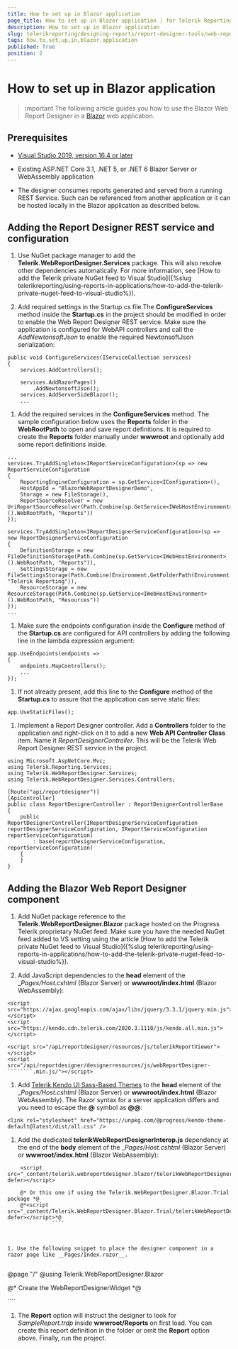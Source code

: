 ```yaml
---
title: How to set up in Blazor application
page_title: How to set up in Blazor application | for Telerik Reporting Documentation
description: How to set up in Blazor application
slug: telerikreporting/designing-reports/report-designer-tools/web-report-designer/how-to-set-up-in-blazor-application
tags: how,to,set,up,in,blazor,application
published: True
position: 2
---
```


# How to set up in Blazor application



>important The following article guides you how to use the Blazor Web Report Designer in a                    [Blazor](https://dotnet.microsoft.com/apps/aspnet/web-apps/blazor)                    web application.                


## Prerequisites

* [Visual Studio 2019, version 16.4 or later](https://www.visualstudio.com/vs/)

* Existing ASP.NET Core 3.1, .NET 5, or .NET 6 Blazor Server or WebAssembly application
                        

* The designer consumes reports generated and served from a running REST Service.
                            Such can be referenced from another application or it can be hosted locally in the Blazor application as described below.
                        

## Adding the Report Designer REST service and configuration

1. Use NuGet package manager to add the __Telerik.WebReportDesigner.Services__ package. This will also resolve
                            other dependencies automatically. For more information, see
                            [How to add the Telerik private NuGet feed to Visual Studio]({%slug telerikreporting/using-reports-in-applications/how-to-add-the-telerik-private-nuget-feed-to-visual-studio%}).
                        

1. Add required settings in the Startup.cs file.The __ConfigureServices__ method inside the __Startup.cs__ in the project
                            should be modified in order to enable the Web Report Designer REST service. Make sure the application
                            is configured for WebAPI controllers and call the *AddNewtonsoftJson*
                            to enable the required NewtonsoftJson serialization:
                        

````
public void ConfigureServices(IServiceCollection services)
{
    services.AddControllers();

    services.AddRazorPages()
        .AddNewtonsoftJson();
    services.AddServerSideBlazor();
    ...
````



1. Add the required services in the __ConfigureServices__ method. The sample configuration below
                            uses the __Reports__ folder in the __WebRootPath__ to open and save report definitions.
                            It is required to create the __Reports__ folder manually under __wwwroot__
                            and optionally add some report definitions inside.
                        

````
...
services.TryAddSingleton<IReportServiceConfiguration>(sp => new ReportServiceConfiguration
{
    ReportingEngineConfiguration = sp.GetService<IConfiguration>(),
    HostAppId = "BlazorWebReportDesignerDemo",
    Storage = new FileStorage(),
    ReportSourceResolver = new UriReportSourceResolver(Path.Combine(sp.GetService<IWebHostEnvironment>().WebRootPath, "Reports"))
});

services.TryAddSingleton<IReportDesignerServiceConfiguration>(sp => new ReportDesignerServiceConfiguration
{
    DefinitionStorage = new FileDefinitionStorage(Path.Combine(sp.GetService<IWebHostEnvironment>().WebRootPath, "Reports")),
    SettingsStorage = new FileSettingsStorage(Path.Combine(Environment.GetFolderPath(Environment.SpecialFolder.ApplicationData), "Telerik Reporting")),
    ResourceStorage = new ResourceStorage(Path.Combine(sp.GetService<IWebHostEnvironment>().WebRootPath, "Resources"))
});
...
````



1. Make sure the endpoints configuration inside the __Configure__ method of the
                            __Startup.cs__ are configured for API controllers by adding the following line in the
                            lambda expression argument:
                        

````
app.UseEndpoints(endpoints =>
{
    endpoints.MapControllers();
    ...
});
````



1. If not already present, add this line to the __Configure__ method of the __Startup.cs__
                            to assure that the application can serve static files:
                        

````
app.UseStaticFiles();
````



1. Implement a Report Designer controller. Add a __Controllers__ folder to the application
                            and right-click on it to add a new __Web API Controller Class__ item.
                            Name it *ReportDesignerController*. This will be the Telerik Web Report Designer REST service in the
                            project.
                        

````
using Microsoft.AspNetCore.Mvc;
using Telerik.Reporting.Services;
using Telerik.WebReportDesigner.Services;
using Telerik.WebReportDesigner.Services.Controllers;

[Route("api/reportdesigner")]
[ApiController]
public class ReportDesignerController : ReportDesignerControllerBase
{
    public ReportDesignerController(IReportDesignerServiceConfiguration reportDesignerServiceConfiguration, IReportServiceConfiguration reportServiceConfiguration)
        : base(reportDesignerServiceConfiguration, reportServiceConfiguration)
    {
    }
}
````



## Adding the Blazor Web Report Designer component

1. Add NuGet package reference to the __Telerik.WebReportDesigner.Blazor__
                            package hosted on the Progress Telerik proprietary NuGet feed.
                            Make sure you have the needed NuGet feed added to VS setting using the article [How to add the Telerik private NuGet feed to Visual Studio]({%slug telerikreporting/using-reports-in-applications/how-to-add-the-telerik-private-nuget-feed-to-visual-studio%}).
                        

1. Add JavaScript dependencies to the __head__ element of the
                            __Pages/_Host.cshtml__ (Blazor Server) or __wwwroot/index.html__ (Blazor WebAssembly):
                        

````
<script src="https://ajax.googleapis.com/ajax/libs/jquery/3.3.1/jquery.min.js"></script>
<script src="https://kendo.cdn.telerik.com/2020.3.1118/js/kendo.all.min.js"></script>

<script src="/api/reportdesigner/resources/js/telerikReportViewer"></script>
<script src="/api/reportdesigner/designerresources/js/webReportDesigner-````````.min.js/"></script>
````



1. Add
                            [Telerik Kendo UI Sass-Based Themes](https://docs.telerik.com/kendo-ui/styles-and-layout/sass-themes)
                            to the __head__ element of the
                            __Pages/_Host.cshtml__ (Blazor Server) or __wwwroot/index.html__ (Blazor WebAssembly).
                            The Razor syntax for a server application differs and you need to escape the __@__ symbol as __@@__:
                        

````
<link rel="stylesheet" href="https://unpkg.com/@progress/kendo-theme-default@latest/dist/all.css" />
````



1. Add the dedicated __telerikWebReportDesignerInterop.js__ dependency at the end of the __body__ element of the
                            __Pages/_Host.cshtml__ (Blazor Server) or __wwwroot/index.html__ (Blazor WebAssembly):
                        

````
    <script src="_content/telerik.webreportdesigner.blazor/telerikWebReportDesignerInterop.js" defer></script>

    @* Or this one if using the Telerik.WebReportDesigner.Blazor.Trial package *@
    @*<script src="_content/Telerik.WebReportDesigner.Blazor.Trial/telerikWebReportDesignerInterop.js" defer></script>*@
              ````



1. Use the following snippet to place the designer component in a razor page like __Pages/Index.razor__.
                        

````
@page "/"
@using Telerik.WebReportDesigner.Blazor

<style>
    #wrd1 {
        position: relative;
        width: 1300px;
        height: 880px;
        padding-right: 50px;
    }
</style>

@* Create the WebReportDesignerWidget *@

<WebReportDesigner DesignerId="wrd1"
                   ServiceUrl="/api/reportdesigner"
                   Report="SampleReport.trdp"
                   ToolboxArea="new ToolboxAreaOptions() { Layout = ToolboxAreaLayout.List }"
                   PropertiesArea="new PropertiesAreaOptions() { Layout = PropertiesAreaLayout.Categorized }" />
              ````



1. The __Report__ option will instruct the designer to look for *SampleReport.trdp* inside
                            __wwwroot/Reports__ on first load.
                            You can create this report definition in the folder or omit the __Report__ option above.
                            Finally, run the project.
                        
